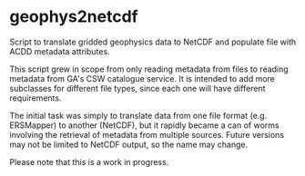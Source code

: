 # geophys2netcdf
Script to translate gridded geophysics data to NetCDF and populate file with ACDD metadata attributes.

This script grew in scope from only reading metadata from files to reading metadata from GA's CSW catalogue service.
It is intended to add more subclasses for different file types, since each one will have different requirements.

The initial task was simply to translate data from one file format (e.g. ERSMapper) to another (NetCDF), but it rapidly became a can of worms involving the retrieval of metadata from multiple sources. Future versions may not be limited to NetCDF output, so the name may change.

Please note that this is a work in progress.
